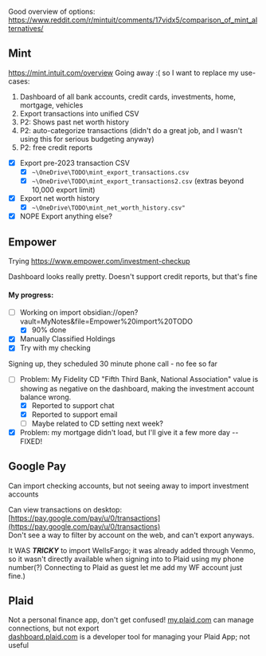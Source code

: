 Good overview of options: https://www.reddit.com/r/mintuit/comments/17vidx5/comparison_of_mint_alternatives/

## Mint
https://mint.intuit.com/overview 
Going away :( so I want to replace my use-cases:
1. Dashboard of all bank accounts, credit cards, investments, home, mortgage, vehicles
2. Export transactions into unified CSV
3. P2: Shows past net worth history
4. P2: auto-categorize transactions (didn't do a great job, and I wasn't using this for serious budgeting anyway)
5. P2: free credit reports
	
- [x] Export pre-2023 transaction CSV
	- [x] `~\OneDrive\TODO\mint_export_transactions.csv`
	- [x] `~\OneDrive\TODO\mint_export_transactions2.csv` (extras beyond 10,000 export limit)
- [x] Export net worth history
	- [x] `~\OneDrive\TODO\mint_net_worth_history.csv"`
- [x] NOPE Export anything else?
## Empower
Trying https://www.empower.com/investment-checkup

Dashboard looks really pretty.
Doesn't support credit reports, but that's fine

#### My progress:

- [ ] Working on import obsidian://open?vault=MyNotes&file=Empower%20import%20TODO
	- [x] 90% done
- [x] Manually Classified Holdings 
- [x] Try with my checking

Signing up, they scheduled 30 minute phone call -  no fee so far

- [ ] Problem: My Fidelity CD "Fifth Third Bank, National Association" value is showing as negative on the dashboard, making the investment account balance wrong.
	- [x] Reported to support chat
	- [x] Reported to support email
	- [ ] Maybe related to CD setting next week?
- [x] Problem: my mortgage didn't load, but I'll give it a few more day -- FIXED!

##  Google Pay
Can import checking accounts, but not seeing away to import investment accounts

Can view transactions on desktop: [https://pay.google.com/pay/u/0/transactions](https://pay.google.com/pay/u/0/transactions)  
Don't see a way to filter by account on the web, and can't export anyways. 

It WAS ***TRICKY*** to import WellsFargo; it was already added through Venmo, so it wasn't directly available when signing into to Plaid using my phone number(?) Connecting to Plaid as guest let me add my WF account just fine.)  

## Plaid
Not a personal finance app, don't get confused!
[my.plaid.com](http://my.plaid.com/) can manage connections, but not export  
[dashboard.plaid.com](http://dashboard.plaid.com/) is a developer tool for managing your Plaid App; not useful  
